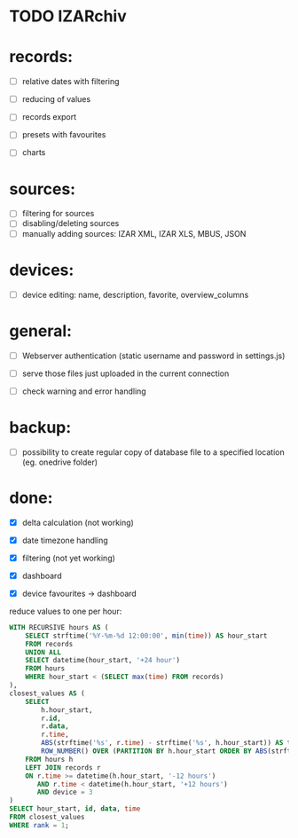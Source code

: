 # TODO IZARchiv


# records:
- [ ] relative dates with filtering
- [ ] reducing of values

- [ ] records export

- [ ] presets with favourites

- [ ] charts

# sources:
- [ ] filtering for sources
- [ ] disabling/deleting sources
- [ ] manually adding sources: IZAR XML, IZAR XLS, MBUS, JSON

# devices:
- [ ] device editing: name, description, favorite, overview_columns

# general:
- [ ] Webserver authentication (static username and password in settings.js)

- [ ] serve those files just uploaded in the current connection

- [ ] check warning and error handling

# backup:
- [ ] possibility to create regular copy of database file to a specified location (eg. onedrive folder)

# done:
- [x] delta calculation (not working)
- [x] date timezone handling
- [x] filtering (not yet working)
- [x] dashboard
- [x] device favourites -> dashboard


reduce values to one per hour:
```sql
WITH RECURSIVE hours AS (
    SELECT strftime('%Y-%m-%d 12:00:00', min(time)) AS hour_start
    FROM records
    UNION ALL
    SELECT datetime(hour_start, '+24 hour')
    FROM hours
    WHERE hour_start < (SELECT max(time) FROM records)
),
closest_values AS (
    SELECT 
        h.hour_start,
        r.id,
        r.data,
        r.time,
        ABS(strftime('%s', r.time) - strftime('%s', h.hour_start)) AS time_diff,
        ROW_NUMBER() OVER (PARTITION BY h.hour_start ORDER BY ABS(strftime('%s', r.time) - strftime('%s', h.hour_start))) AS rank
    FROM hours h
    LEFT JOIN records r
    ON r.time >= datetime(h.hour_start, '-12 hours')
       AND r.time < datetime(h.hour_start, '+12 hours')
	   AND device = 3
)
SELECT hour_start, id, data, time
FROM closest_values
WHERE rank = 1;
```

